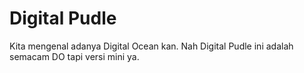 # Digital Pudle

Kita mengenal adanya Digital Ocean kan. Nah Digital Pudle ini adalah semacam DO tapi versi mini ya.
